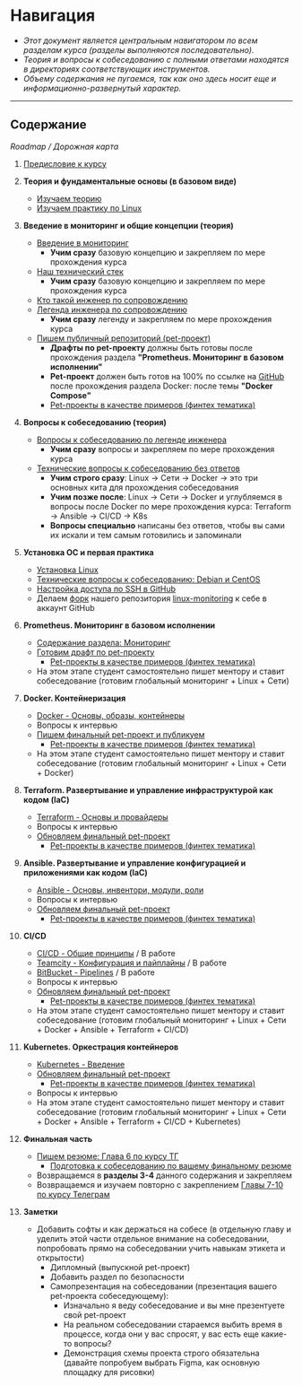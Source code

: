 # Навигация

- _Этот документ является центральным навигатором по всем разделам курса (разделы выполняются последовательно)._
- _Теория и вопросы к собеседованию с полными ответами находятся в директориях соответствующих инструментов._
- _Объему содержания не пугаемся, так как оно здесь носит еще и информационно-развернутый характер._

---

## Содержание

_Roadmap / Дорожная карта_

1. [Предисловие к курсу](https://github.com/lamjob1993/linux-monitoring/blob/main/navigation/others/%D0%9F%D1%80%D0%B5%D0%B4%D0%B8%D1%81%D0%BB%D0%BE%D0%B2%D0%B8%D0%B5%20%D0%BA%20%D0%BA%D1%83%D1%80%D1%81%D1%83.md)
2.  **Теория и фундаментальные основы (в базовом виде)**
    * [Изучаем теорию](https://teletype.in/@lamjob/wjNvt64l77l)
    * [Изучаем практику по Linux](https://teletype.in/@lamjob/SsV-puwmQlR)

3.  **Введение в мониторинг и общие концепции (теория)**
    * [Введение в мониторинг](https://github.com/lamjob1993/linux-monitoring/tree/main/navigation/introduction_monitoring)
       * **Учим сразу** базовую концепцию и закрепляем по мере прохождения курса
    * [Наш технический стек](https://github.com/lamjob1993/linux-monitoring/blob/main/navigation/others/%D0%A1%D1%82%D0%B5%D0%BA%20%D0%BE%D1%82%D0%B4%D0%B5%D0%BB%D0%B0.md)
       * **Учим сразу** базовую концепцию и закрепляем по мере прохождения курса
    * [Кто такой инженер по сопровождению](https://teletype.in/@lamjob/B9uUuCqXaTu)
    * [Легенда инженера по сопровождению](https://github.com/lamjob1993/linux-monitoring/blob/main/navigation/others/%D0%9B%D0%B5%D0%B3%D0%B5%D0%BD%D0%B4%D0%B0%20%D0%B8%D0%BD%D0%B6%D0%B5%D0%BD%D0%B5%D1%80%D0%B0.md)
       * **Учим сразу** легенду и закрепляем по мере прохождения курса
    * [Пишем публичный репозиторий (pet-проект)](https://github.com/lamjob1993/linux-monitoring/blob/main/navigation/public_repository/README.md)
       * **Драфты по pet-проекту** должны быть готовы после прохождения раздела **"Prometheus. Мониторинг в базовом исполнении"**
       * **Pet-проект** должен быть готов на 100% по ссылке на [GitHub](https://github.com/) после прохождения раздела Docker: после темы **"Docker Compose"**
       * [Pet-проекты в качестве примеров (финтех тематика)](https://github.com/lamjob1993/linux-monitoring/blob/main/navigation/public_repository/example-pet.md)
    
4. **Вопросы к собеседованию (теория)**
    * [Вопросы к собеседованию по легенде инженера](https://github.com/lamjob1993/linux-monitoring/blob/main/navigation/others/%D0%92%D0%BE%D0%BF%D1%80%D0%BE%D1%81%D1%8B%20%D0%BA%20%D0%BB%D0%B5%D0%B3%D0%B5%D0%BD%D0%B4%D0%B5.md)
       * **Учим сразу** вопросы и закрепляем по мере прохождения курса
    * [Технические вопросы к собеседованию без ответов](https://github.com/lamjob1993/linux-monitoring/blob/main/navigation/others/%D0%92%D0%BE%D0%BF%D1%80%D0%BE%D1%81%D1%8B%20%D0%B1%D0%B5%D0%B7%20%D0%BE%D1%82%D0%B2%D0%B5%D1%82%D0%BE%D0%B2.md)
       * **Учим строго сразу**: Linux → Сети → Docker → это три основных кита для прохождения собеседования
       * **Учим позже после**: Linux → Сети → Docker и углубляемся в вопросы после Docker по мере прохождения курса: Terraform → Ansible → CI/CD → K8s
       * **Вопросы специально** написаны без ответов, чтобы вы сами их искали и тем самым готовились и запоминали

5. **Установка ОС и первая практика**
    * [Установка Linux](https://github.com/lamjob1993/linux-monitoring/tree/main/tasks/linux_install)
    * [Технические вопросы к собеседованию: Debian и CentOS](https://github.com/lamjob1993/linux-monitoring/blob/main/tasks/linux_install/tech_questions.md)
    * [Настройка доступа по SSH в GitHub](https://github.com/lamjob1993/linux-monitoring/blob/main/.files/%D0%93%D0%B5%D0%BD%D0%B5%D1%80%D0%B0%D1%86%D0%B8%D1%8F%20SSH%20%D0%B4%D0%BB%D1%8F%20GitHub.md)
    * Делаем [форк](https://github.com/lamjob1993/linux-monitoring/blob/main/.files/%D0%A4%D0%BE%D1%80%D0%BA%20%D0%B2%20GitHub.md) нашего репозитория [linux-monitoring](https://github.com/lamjob1993/linux-monitoring) к себе в аккаунт GitHub

6.  **Prometheus. Мониторинг в базовом исполнении**
    * [Содержание раздела: Мониторинг](https://github.com/lamjob1993/linux-monitoring/blob/main/tasks/README.md)
    * [Готовим драфт по pet-проекту](https://github.com/lamjob1993/linux-monitoring/blob/main/navigation/public_repository/README.md)
       * [Pet-проекты в качестве примеров (финтех тематика)](https://github.com/lamjob1993/linux-monitoring/blob/main/navigation/public_repository/example-pet.md)
    * На этом этапе студент самостоятельно пишет ментору и ставит собеседование (готовим глобальный мониторинг + Linux + Сети)

7.  **Docker. Контейнеризация**
    * [Docker - Основы, образы, контейнеры](https://github.com/lamjob1993/docker-monitoring)
    * Вопросы к интервью
    * [Пишем финальный pet-проект и публикуем](https://github.com/lamjob1993/linux-monitoring/blob/main/navigation/public_repository/README.md)
       * [Pet-проекты в качестве примеров (финтех тематика)](https://github.com/lamjob1993/linux-monitoring/blob/main/navigation/public_repository/example-pet.md)
    * На этом этапе студент самостоятельно пишет ментору и ставит собеседование (готовим глобальный мониторинг + Linux + Сети + Docker)

8.  **Terraform. Развертывание и управление инфраструктурой как кодом (IaC)**
    * [Terraform - Основы и провайдеры](https://github.com/lamjob1993/terraform-monitoring)
    * Вопросы к интервью
    * [Обновляем финальный pet-проект](https://github.com/lamjob1993/linux-monitoring/blob/main/navigation/public_repository/README.md)
       * [Pet-проекты в качестве примеров (финтех тематика)](https://github.com/lamjob1993/linux-monitoring/blob/main/navigation/public_repository/example-pet.md)

9.  **Ansible. Развертывание и управление конфигурацией и приложениями как кодом (IaC)**
    * [Ansible - Основы, инвентори, модули, роли](https://github.com/lamjob1993/ansible-monitoring/tree/main)
    * Вопросы к интервью
    * [Обновляем финальный pet-проект](https://github.com/lamjob1993/linux-monitoring/blob/main/navigation/public_repository/README.md)
       * [Pet-проекты в качестве примеров (финтех тематика)](https://github.com/lamjob1993/linux-monitoring/blob/main/navigation/public_repository/example-pet.md)

10. **CI/CD**
    * [CI/CD - Общие принципы](https://github.com/lamjob1993/ci-cd-monitoring) / В работе
    * [Teamcity - Конфигурация и пайплайны](https://github.com/lamjob1993/ci-cd-monitoring) / В работе
    * [BitBucket - Pipelines](https://github.com/lamjob1993/ci-cd-monitoring) / В работе
    * Вопросы к интервью
    * [Обновляем финальный pet-проект](https://github.com/lamjob1993/linux-monitoring/blob/main/navigation/public_repository/README.md)
       * [Pet-проекты в качестве примеров (финтех тематика)](https://github.com/lamjob1993/linux-monitoring/blob/main/navigation/public_repository/example-pet.md)
    * На этом этапе студент самостоятельно пишет ментору и ставит собеседование (готовим глобальный мониторинг + Linux + Сети + Docker + Ansible + Terraform + CI/CD)
      

11. **Kubernetes. Оркестрация контейнеров**
    * [Kubernetes - Введение](https://github.com/lamjob1993/kubernetes-monitoring)
    * [Обновляем финальный pet-проект](https://github.com/lamjob1993/linux-monitoring/blob/main/navigation/public_repository/README.md)
       * [Pet-проекты в качестве примеров (финтех тематика)](https://github.com/lamjob1993/linux-monitoring/blob/main/navigation/public_repository/example-pet.md)
    * Вопросы к интервью
    * На этом этапе студент самостоятельно пишет ментору и ставит собеседование (готовим глобальный мониторинг + Linux + Сети + Docker + Ansible + Terraform + CI/CD + Kubernetes)
      

12. **Финальная часть**
    * [Пишем резюме: Глава 6 по курсу ТГ](https://t.me/c/2168307578/253/257)
       * [Подготовка к собеседованию по вашему финальному резюме](https://github.com/lamjob1993/linux-monitoring/blob/main/navigation/cv_final/README.md)
    * Возвращаемся в **разделы 3-4** данного содержания и закрепляем
    * Возвращаемся и изучаем повторно с закреплением [Главы 7-10 по курсу Телеграм](https://t.me/c/2168307578/1/140)

13. **Заметки**
   
    * Добавить софты и как держаться на собесе (в отдельную главу и уделить этой части отдельное внимание на собеседовании, попробовать прямо на собеседовании учить навыкам этикета и открытости)
       * Дипломный (выпускной pet-проект)
       * Добавить раздел по безопасности
       * Самопрезентация на собеседовании (презентация вашего pet-проекта собеседующему):
          * Изначально я веду собеседование и вы мне презентуете свой pet-проект
          * На реальном собеседовании стараемся выбить время в процессе, когда они у вас спросят, у вас есть еще какие-то вопросы?
          * Демонстрация схемы проекта строго обязательна (давайте попробуем выбрать Figma, как основную площадку для рисовки)
   
